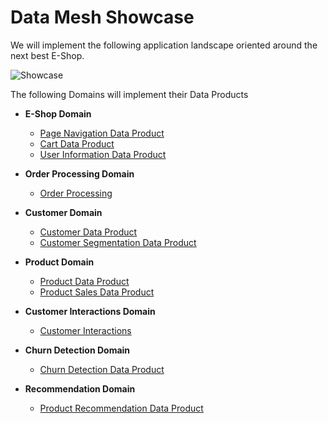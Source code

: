 # Data Mesh Showcase

We will implement the following application landscape oriented around the next best E-Shop.

![Showcase](./../images/showcase-overview.png)

The following Domains will implement their Data Products

* **E-Shop Domain**
   	
  * [Page Navigation Data Product](EShop_PageNavigationDP.md)     
  * [Cart Data Product](EShop_ShoppingCartDP.md)
  * [User Information Data Product](EShop_UserInformationDP.md)

* **Order Processing Domain**
	
  * [Order Processing](Order_OrderProcessingDP.md) 

* **Customer Domain**
    
  * [Customer Data Product](Customer_CustomerDP.md)
  * [Customer Segmentation Data Product](Customer_CustomerSegmentationDP.md)

* **Product Domain**
    
  * [Product Data Product](Product_ProductDP.md)
  * [Product Sales Data Product](Product_ProductDP.md)

* **Customer Interactions Domain**  
  
  * [Customer Interactions](Customer_CustomerInteractionsDP.md)
  
* **Churn Detection Domain**  
  
  * [Churn Detection Data Product](Churn_ChurnDetectionDP.md)

* **Recommendation Domain**  
     
  * [Product Recommendation Data Product](Recommendation_ProductRecommendationDP.md)
